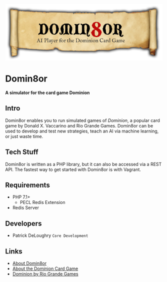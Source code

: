![Domin8or](./assets/logo.png "Domin8or")

Domin8or
========
**A simulator for the card game Dominion**

## Intro
Domin8or enables you to run simulated games of *Dominion*, a popular card game by Donald X. Vaccarino and Rio Grande 
Games. Domin8or can be used to develop and test new strategies, teach an AI via machine learning, or just waste time.

## Tech Stuff
Domin8or is written as a PHP library, but it can also be accessed via a REST API. The fastest way to get started with 
Domin8or is with Vagrant.

## Requirements
- PHP 7.1+
  - PECL Redis Extension
- Redis Server

## Developers
- Patrick DeLoughry `Core Development`

## Links
- [About Domin8or](http://www.patr1k.com/domin8or)
- [About the Dominion Card Game](https://en.wikipedia.org/wiki/Dominion_(card_game))
- [Dominion by Rio Grande Games](http://riograndegames.com/Game/278-Dominion)